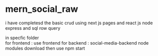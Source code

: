 ﻿# mern_social_raw



i have completesd the basic crud using next js pages
and react js
node express and sql 
row query 


in specfic folder  
for frontend : use frontend
for backend : social-media-backend
node modules download 
then use npm start
